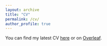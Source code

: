 ```yaml
---
layout: archive
title: "CV"
permalink: /cv/
author_profile: true
---
```


You can find my latest CV [here](http://adiaac.github.io/files/Adia_CV.pdf) or on [Overleaf](https://www.overleaf.com/read/zsbdrggfppfw).